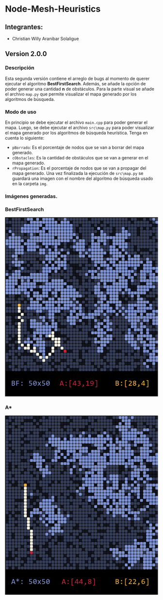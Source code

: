 # Node-Mesh-Heuristics
## Integrantes:
- Christian Willy Aranibar Solaligue
## Version 2.0.0
### Descripción
Esta segunda versión contiene el arreglo de bugs al momento de querer ejecutar el algoritmo
**BestFirstSearch**. Además, se añade la opción de poder generar una cantidad **n** de obstáculos.
Para la parte visual se añade el archivo `map.py` que permite visualizar el mapa generado por los
algoritmos de búsqueda.
### Modo de uso
En principio se debe ejecutar el archivo `main.cpp` para poder generar el mapa. Luego, se debe
ejecutar el archivo `src\map.py` para poder visualizar el mapa generado por los algoritmos de búsqueda heurística.
Tenga en cuenta lo siguiente:
- `pBorrado`: Es el porcentaje de nodos que se van a borrar del mapa generado.
- `cObstacles`: Es la cantidad de obstáculos que se van a generar en el mapa generado.
- `rPropagation`: Es el porcentaje de nodos que se van a propagar del mapa generado.
Una vez finalizada la ejecución de `src\map.py` se guardará una imagen con el nombre del algoritmo de búsqueda usado
en la carpeta `img`.
### Imágenes generadas.
### BestFirstSearch
![BestFirstSearch](img/BF.png)
### A*
![A*](img/A.png)